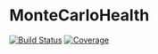 # MonteCarloHealth

[![Build Status](https://github.com/anda38/MonteCarloHealth.jl/actions/workflows/CI.yml/badge.svg?branch=main)](https://github.com/anda38/MonteCarloHealth.jl/actions/workflows/CI.yml?query=branch%3Amain)
[![Coverage](https://codecov.io/gh/anda38/MonteCarloHealth.jl/branch/main/graph/badge.svg)](https://codecov.io/gh/anda38/MonteCarloHealth.jl)
